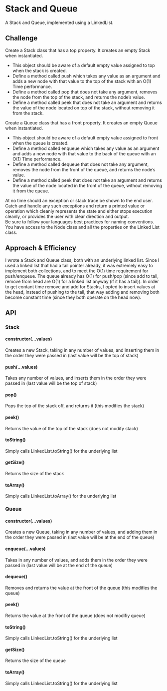 # Stack and Queue
A Stack and Queue, implemented using a LinkedList.

## Challenge
Create a Stack class that has a top property. It creates an empty Stack when instantiated.
* This object should be aware of a default empty value assigned to top when the stack is created.
* Define a method called push which takes any value as an argument and adds a new node with that value to the top of the stack with an O(1) Time performance.
* Define a method called pop that does not take any argument, removes the node from the top of the stack, and returns the node’s value.
* Define a method called peek that does not take an argument and returns the value of the node located on top of the stack, without removing it from the stack.

Create a Queue class that has a front property. It creates an empty Queue when instantiated.
* This object should be aware of a default empty value assigned to front when the queue is created.
* Define a method called enqueue which takes any value as an argument and adds a new node with that value to the back of the queue with an O(1) Time performance.
* Define a method called dequeue that does not take any argument, removes the node from the front of the queue, and returns the node’s value.
* Define a method called peek that does not take an argument and returns the value of the node located in the front of the queue, without removing it from the queue.  

At no time should an exception or stack trace be shown to the end user. Catch and handle any such exceptions and return a printed value or operation which cleanly represents the state and either stops execution cleanly, or provides the user with clear direction and output.  
Be sure to follow your languages best practices for naming conventions.  
You have access to the Node class and all the properties on the Linked List class.

## Approach & Efficiency
I wrote a Stack and Queue class, both with an underlying linked list. Since I used a linked list that had a tail pointer already, it was extremely easy to implement both collections, and to meet the O(1) time requirement for push/enqueue. The queue already has O(1) for push/pop (since add to tail, remove from head are O(1) for a linked list anyway (if it has a tail)). In order to get contant time remove and add for Stacks, I opted to insert values at the head, instead of pushing to the tail, that way adding and removing both become constant time (since they both operate on the head now).

## API
### Stack
#### constructor(...values)
Creates a new Stack, taking in any number of values, and inserting them in the order they were passed in (last value will be the top of stack)
#### push(...values)
Takes any number of values, and inserts them in the order they were passed in (last value will be the top of stack)
#### pop()
Pops the top of the stack off, and returns it (this modifies the stack)
#### peek()
Returns the value of the top of the stack (does not modify stack)
#### toString()
Simply calls LinkedList.toString() for the underlying list
#### getSize()
Returns the size of the stack
#### toArray()
Simply calls LinkedList.toArray() for the underlying list

### Queue
#### constructor(...values)
Creates a new Queue, taking in any number of values, and adding them in the order they were passed in (last value will be at the end of the queue)
#### enqueue(...values)
Takes in any number of values, and adds them in the order they were passed in (last value will be at the end of the queue)
#### dequeue()
Removes and returns the value at the front of the queue (this modifies the queue)
#### peek()
Returns the value at the front of the queue (does not modifiy queue)
#### toString()
Simply calls LinkedList.toString() for the underlying list
#### getSize()
Returns the size of the queue
#### toArray()
Simply calls LinkedList.toString() for the underlying list
